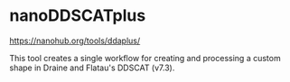 # nanoDDSCATplus

https://nanohub.org/tools/ddaplus/

This tool creates a single workflow for creating and processing a custom shape in Draine and Flatau's DDSCAT (v7.3). 
